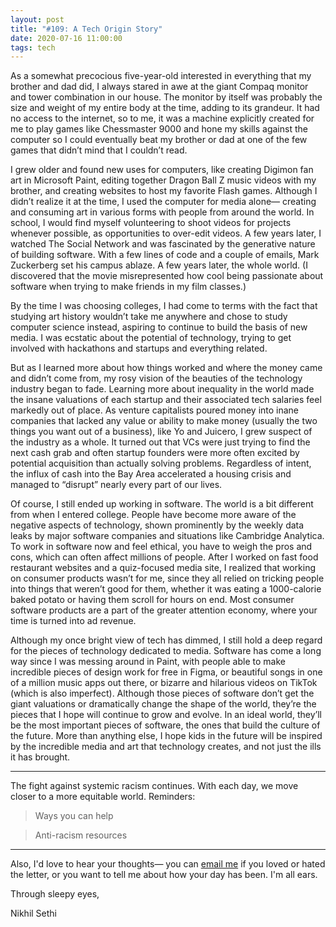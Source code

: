 ```yaml
---
layout: post
title: "#109: A Tech Origin Story"
date: 2020-07-16 11:00:00
tags: tech
---
```

As a somewhat precocious five-year-old interested in everything that my brother and dad did, I always stared in awe at the giant Compaq monitor and tower combination in our house. The monitor by itself was probably the size and weight of my entire body at the time, adding to its grandeur. It had no access to the internet, so to me, it was a machine explicitly created for me to play games like Chessmaster 9000 and hone my skills against the computer so I could eventually beat my brother or dad at one of the few games that didn’t mind that I couldn’t read. 

I grew older and found new uses for computers, like creating Digimon fan art in Microsoft Paint, editing together Dragon Ball Z music videos with my brother, and creating websites to host my favorite Flash games. Although I didn’t realize it at the time, I used the computer for media alone— creating and consuming art in various forms with people from around the world. In school, I would find myself volunteering to shoot videos for projects whenever possible, as opportunities to over-edit videos. A few years later, I watched The Social Network and was fascinated by the generative nature of building software. With a few lines of code and a couple of emails, Mark Zuckerberg set his campus ablaze. A few years later, the whole world. (I discovered that the movie misrepresented how cool being passionate about software when trying to make friends in my film classes.)

By the time I was choosing colleges, I had come to terms with the fact that studying art history wouldn’t take me anywhere and chose to study computer science instead, aspiring to continue to build the basis of new media. I was ecstatic about the potential of technology, trying to get involved with hackathons and startups and everything related. 

But as I learned more about how things worked and where the money came and didn’t come from, my rosy vision of the beauties of the technology industry began to fade. Learning more about inequality in the world made the insane valuations of each startup and their associated tech salaries feel markedly out of place. As venture capitalists poured money into inane companies that lacked any value or ability to make money (usually the two things you want out of a business), like Yo and Juicero, I grew suspect of the industry as a whole. It turned out that VCs were just trying to find the next cash grab and often startup founders were more often excited by potential acquisition than actually solving problems. Regardless of intent, the influx of cash into the Bay Area accelerated a housing crisis and managed to “disrupt” nearly every part of our lives.

Of course, I still ended up working in software. The world is a bit different from when I entered college. People have become more aware of the negative aspects of technology, shown prominently by the weekly data leaks by major software companies and situations like Cambridge Analytica. To work in software now and feel ethical, you have to weigh the pros and cons, which can often affect millions of people. After I worked on fast food restaurant websites and a quiz-focused media site, I realized that working on consumer products wasn’t for me, since they all relied on tricking people into things that weren’t good for them, whether it was eating a 1000-calorie baked potato or having them scroll for hours on end. Most consumer software products are a part of the greater attention economy, where your time is turned into ad revenue. 

Although my once bright view of tech has dimmed, I still hold a deep regard for the pieces of technology dedicated to media. Software has come a long way since I was messing around in Paint, with people able to make incredible pieces of design work for free in Figma, or beautiful songs in one of a million music apps out there, or bizarre and hilarious videos on TikTok (which is also imperfect). Although those pieces of software don’t get the giant valuations or dramatically change the shape of the world, they’re the pieces that I hope will continue to grow and evolve. In an ideal world, they’ll be the most important pieces of software, the ones that build the culture of the future. More than anything else, I hope kids in the future will be inspired by the incredible media and art that technology creates, and not just the ills it has brought.

---
The fight against systemic racism continues. With each day, we move closer to a more equitable world. Reminders:
 
> Ways you can help
 
> Anti-racism resources

---

Also, I'd love to hear your thoughts— you can [email me](mailto:hey@niksethi.com) if you loved or hated the letter, or you want to tell me about how your day has been. I'm all ears.

Through sleepy eyes,

Nikhil Sethi